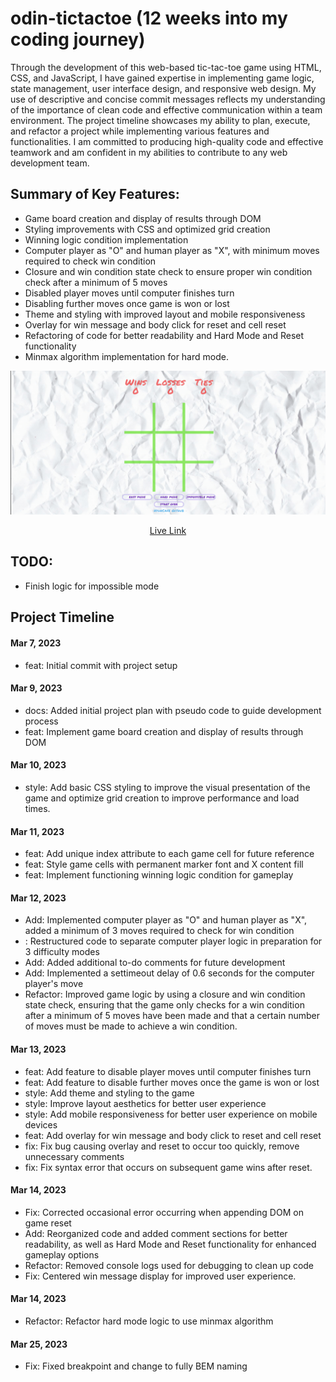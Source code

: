# odin-tictactoe (12 weeks into my coding journey)
Through the development of this web-based tic-tac-toe game using HTML, CSS, and JavaScript, I have gained expertise in implementing game logic, state management, user interface design, and responsive web design. My use of descriptive and concise commit messages reflects my understanding of the importance of clean code and effective communication within a team environment. The project timeline showcases my ability to plan, execute, and refactor a project while implementing various features and functionalities. I am committed to producing high-quality code and effective teamwork and am confident in my abilities to contribute to any web development team.

## Summary of Key Features:
* Game board creation and display of results through DOM
* Styling improvements with CSS and optimized grid creation
* Winning logic condition implementation
* Computer player as "O" and human player as "X", with minimum moves required to check win condition
* Closure and win condition state check to ensure proper win condition check after a minimum of 5 moves
* Disabled player moves until computer finishes turn
* Disabling further moves once game is won or lost
* Theme and styling with improved layout and mobile responsiveness
* Overlay for win message and body click for reset and cell reset
* Refactoring of code for better readability and Hard Mode and Reset functionality
* Minmax algorithm implementation for hard mode.

![Project Animation](assets/tictactoe.gif)
<p align="center">
<a href="https://hyuncafe.github.io/odin-tictactoe/" target="_blank">Live Link</a>
</p>

## TODO:
* Finish logic for impossible mode

## Project Timeline
#### Mar 7, 2023
* feat: Initial commit with project setup

#### Mar 9, 2023
* docs: Added initial project plan with pseudo code to guide development process
* feat: Implement game board creation and display of results through DOM

#### Mar 10, 2023
* style: Add basic CSS styling to improve the visual presentation of the game and optimize grid creation to improve performance and load times.

#### Mar 11, 2023
* feat: Add unique index attribute to each game cell for future reference
* feat: Style game cells with permanent marker font and X content fill
* feat: Implement functioning winning logic condition for gameplay

#### Mar 12, 2023
* Add: Implemented computer player as "O" and human player as "X", added a minimum of 3 moves required to check for win condition
* : Restructured code to separate computer player logic in preparation for 3 difficulty modes
* Add: Added additional to-do comments for future development
* Add: Implemented a settimeout delay of 0.6 seconds for the computer player's move
* Refactor: Improved game logic by using a closure and win condition state check, ensuring that the game only checks for a win condition after a minimum of 5 moves have been made and that a certain number of moves must be made to achieve a win condition.

#### Mar 13, 2023
* feat: Add feature to disable player moves until computer finishes turn
* feat: Add feature to disable further moves once the game is won or lost
* style: Add theme and styling to the game
* style: Improve layout aesthetics for better user experience
* style: Add mobile responsiveness for better user experience on mobile devices
* feat: Add overlay for win message and body click to reset and cell reset
* fix: Fix bug causing overlay and reset to occur too quickly, remove unnecessary comments
* fix: Fix syntax error that occurs on subsequent game wins after reset.

#### Mar 14, 2023
* Fix: Corrected occasional error occurring when appending DOM on game reset
* Add: Reorganized code and added comment sections for better readability, as well as Hard Mode and Reset functionality for enhanced gameplay options
* Refactor: Removed console logs used for debugging to clean up code
* Fix: Centered win message display for improved user experience.

#### Mar 14, 2023
* Refactor: Refactor hard mode logic to use minmax algorithm

#### Mar 25, 2023
* Fix: Fixed breakpoint and change to fully BEM naming
